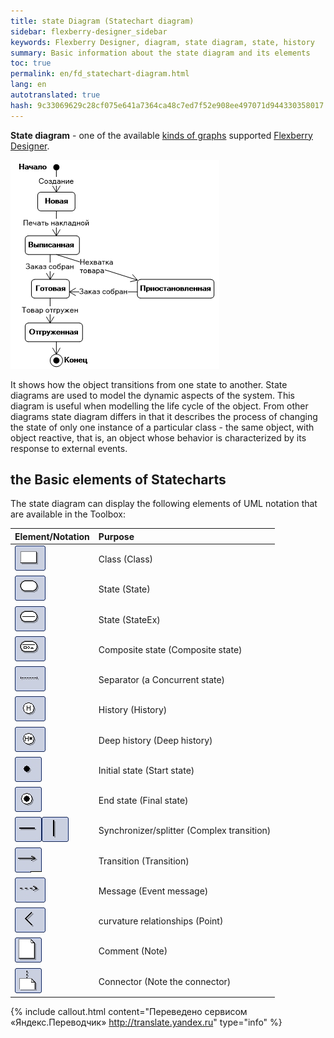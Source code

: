 ```yaml
--- 
title: state Diagram (Statechart diagram) 
sidebar: flexberry-designer_sidebar 
keywords: Flexberry Designer, diagram, state diagram, state, history 
summary: Basic information about the state diagram and its elements 
toc: true 
permalink: en/fd_statechart-diagram.html 
lang: en 
autotranslated: true 
hash: 9c33069629c28cf075e641a7364ca48c7ed7f52e908ee497071d944330358017 
--- 
```


**State diagram** - one of the available [kinds of graphs](fd_editing-diagram.html) supported [Flexberry Designer](fd_landing_page.html). 

![](/images/pages/products/flexberry-designer/diagram/statechart-diagram.png) 

It shows how the object transitions from one state to another. State diagrams are used to model the dynamic aspects of the system. This diagram is useful when modelling the life cycle of the object. 
From other diagrams state diagram differs in that it describes the process of changing the state of only one instance of a particular class - the same object, with object reactive, that is, an object whose behavior is characterized by its response to external events. 

## the Basic elements of Statecharts 

The state diagram can display the following elements of UML notation that are available in the Toolbox: 

Element/Notation | Purpose 
:-----------------------------------|:---------------------------------------------------------- 
![](/images/pages/products/flexberry-designer/diagram/instance.jpg) | Class (Class) 
![](/images/pages/products/flexberry-designer/diagram/state.jpg) | State (State) 
![](/images/pages/products/flexberry-designer/diagram/stateex.jpg) | State (StateEx) 
![](/images/pages/products/flexberry-designer/diagram/statecomposite.jpg) | Composite state (Composite state) 
![](/images/pages/products/flexberry-designer/diagram/concstate.jpg) | Separator (a Concurrent state) 
![](/images/pages/products/flexberry-designer/diagram/history.jpg) | History (History) 
![](/images/pages/products/flexberry-designer/diagram/historydeep.jpg) | Deep history (Deep history) 
![](/images/pages/products/flexberry-designer/diagram/startstate.jpg) | Initial state (Start state) 
![](/images/pages/products/flexberry-designer/diagram/finalstate.jpg) | End state (Final state) 
![](/images/pages/products/flexberry-designer/diagram/complextransition.jpg)![](/images/pages/products/flexberry-designer/diagram/complextransition_ver.jpg) | Synchronizer/splitter (Complex transition) 
![](/images/pages/products/flexberry-designer/diagram/transition.jpg) | Transition (Transition) 
![](/images/pages/products/flexberry-designer/diagram/eventmessage.jpg) | Message (Event message) 
![](/images/pages/products/flexberry-designer/diagram/corner.jpg) | curvature relationships (Point) 
![](/images/pages/products/flexberry-designer/diagram/note.jpg) | Comment (Note) 
![](/images/pages/products/flexberry-designer/diagram/noteconn.jpg) | Connector (Note the connector) 



{% include callout.html content="Переведено сервисом «Яндекс.Переводчик» <http://translate.yandex.ru>" type="info" %}